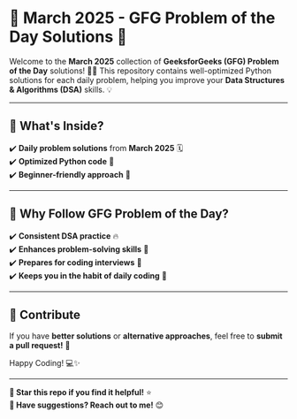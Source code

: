 # **📜 March 2025 - GFG Problem of the Day Solutions 🚀**  

Welcome to the **March 2025** collection of **GeeksforGeeks (GFG) Problem of the Day** solutions! 🧑‍💻 This repository contains well-optimized Python solutions for each daily problem, helping you improve your **Data Structures & Algorithms (DSA)** skills. 💡  

---

## **📌 What's Inside?**
✔️ **Daily problem solutions** from **March 2025** 🗓️  
✔️ **Optimized Python code** 🐍  
✔️ **Beginner-friendly approach** 🚀  

---

## **📌 Why Follow GFG Problem of the Day?**
✔️ **Consistent DSA practice** 🔥  
✔️ **Enhances problem-solving skills** 🤯  
✔️ **Prepares for coding interviews** 💼  
✔️ **Keeps you in the habit of daily coding** 💪  

---

## **🤝 Contribute**
If you have **better solutions** or **alternative approaches**, feel free to **submit a pull request!** 🚀  

Happy Coding! 💻✨  

---

**🌟 Star this repo if you find it helpful!** ⭐  
**📧 Have suggestions? Reach out to me!** 😊
